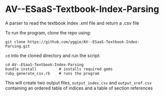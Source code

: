 AV--ESaaS-Textbook-Index-Parsing
================================

A parser to read the textbook index .xml file and return a .csv file

To run the program, clone the repo using:

    git clone https://github.com/yggie/AV--ESaaS-Textbook-Index-Parsing.git

`cd` into the cloned directory and run the script:

~~~
cd AV--ESaaS-Textbook-Index-Parsing
bundle install          # installs required gems
ruby generate_csv.rb    # runs the program
~~~

This will create two output files, `output_index.csv` and `output_xref.csv` containing an ordered table of indices and a table of section references
